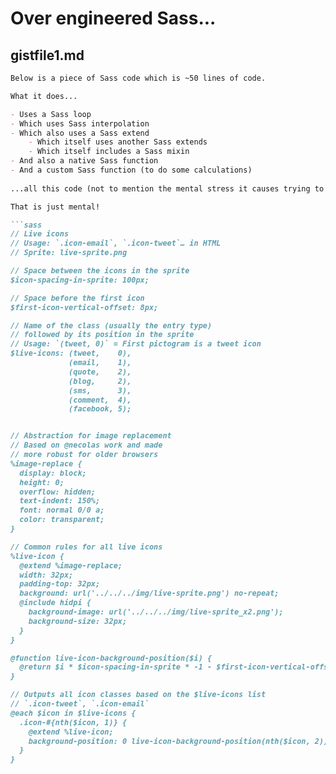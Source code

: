 # Over engineered Sass...

## gistfile1.md

```markdown
Below is a piece of Sass code which is ~50 lines of code.

What it does...

- Uses a Sass loop
- Which uses Sass interpolation
- Which also uses a Sass extend
    - Which itself uses another Sass extends
    - Which itself includes a Sass mixin
- And also a native Sass function
- And a custom Sass function (to do some calculations)
 
...all this code (not to mention the mental stress it causes trying to decipher it) for effectively creating 7 unique classes.

That is just mental!

```sass
// Live icons
// Usage: `.icon-email`, `.icon-tweet`… in HTML
// Sprite: live-sprite.png

// Space between the icons in the sprite
$icon-spacing-in-sprite: 100px;

// Space before the first icon
$first-icon-vertical-offset: 8px;

// Name of the class (usually the entry type)
// followed by its position in the sprite
// Usage: `(tweet, 0)` = First pictogram is a tweet icon
$live-icons: (tweet,    0),
             (email,    1),
             (quote,    2),
             (blog,     2),
             (sms,      3),
             (comment,  4),
             (facebook, 5);


// Abstraction for image replacement
// Based on @necolas work and made
// more robust for older browsers
%image-replace {
  display: block;
  height: 0;
  overflow: hidden;
  text-indent: 150%;
  font: normal 0/0 a;
  color: transparent;
}

// Common rules for all live icons
%live-icon {
  @extend %image-replace;
  width: 32px;
  padding-top: 32px;
  background: url('../../../img/live-sprite.png') no-repeat;
  @include hidpi {
    background-image: url('../../../img/live-sprite_x2.png');
    background-size: 32px;
  }
}

@function live-icon-background-position($i) {
  @return $i * $icon-spacing-in-sprite * -1 - $first-icon-vertical-offset;
}

// Outputs all icon classes based on the $live-icons list
// `.icon-tweet`, `.icon-email`
@each $icon in $live-icons {
  .icon-#{nth($icon, 1)} {
    @extend %live-icon;
    background-position: 0 live-icon-background-position(nth($icon, 2));
  }
}
```
```


